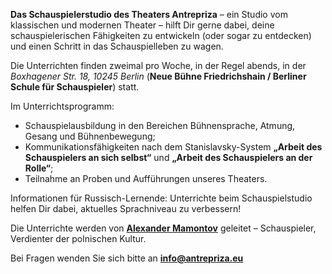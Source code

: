 <b class="big-font">Das Schauspielerstudio des Theaters Antrepriza</b> – ein Studio vom klassischen und modernen Theater – hilft Dir gerne dabei, deine schauspielerischen Fähigkeiten zu entwickeln (oder sogar zu entdecken) und einen Schritt in das Schauspielleben zu wagen.

Die Unterrichten finden zweimal pro Woche, in der Regel abends, in der <i>Boxhagener Str. 18, 10245 Berlin</i> (<b>Neue Bühne Friedrichshain / Berliner Schule für Schauspieler</b>) statt.

Im Unterrichtsprogramm:

<ul>
<li>Schauspielausbildung in den Bereichen Bühnensprache, Atmung, Gesang und Bühnenbewegung;
<li>Kommunikationsfähigkeiten nach dem Stanislavsky-System <b>„Arbeit des Schauspielers an sich selbst“</b> und <b>„Arbeit des Schauspielers an der Rolle“</b>;
<li>Teilnahme an Proben und Aufführungen unseres Theaters.
</ul>

Informationen für Russisch-Lernende: Unterrichte beim Schauspielstudio helfen Dir dabei, aktuelles Sprachniveau zu verbessern!

Die Unterrichte werden von <b><a href="/de/theater/people/alm">Alexander Mamontov</a></b> geleitet – Schauspieler, Verdienter der polnischen Kultur.

Bei Fragen wenden Sie sich bitte an <b><a href="mailto:info@antrepriza.eu">info@antrepriza.eu</a></b>
